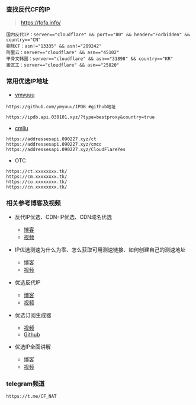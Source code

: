 ### 查找反代CF的IP

> https://fofa.info/

```
国内反代IP：server=="cloudflare" && port=="80" && header="Forbidden" && country=="CN"
剔除CF：asn!="13335" && asn!="209242"
阿里云：server=="cloudflare" && asn=="45102"
甲骨文韩国：server=="cloudflare" && asn=="31898" && country=="KR"
搬瓦工：server=="cloudflare" && asn=="25820"
```

### 常用优选IP地址

* [ymyuuu](https://ipdb.api.030101.xyz/) 

```
https://github.com/ymyuuu/IPDB #github地址
```

```
https://ipdb.api.030101.xyz/?type=bestproxy&country=true

```

* [cmliu](https://cf.090227.xyz/)

```
https://addressesapi.090227.xyz/ct
https://addressesapi.090227.xyz/cmcc
https://addressesapi.090227.xyz/CloudFlareYes
```

* OTC

```
https://ct.xxxxxxxx.tk/
https://cm.xxxxxxxx.tk/
https://cu.xxxxxxxx.tk/
https://cn.xxxxxxxx.tk/
```

### 相关参考博客及视频

* 反代IP优选、CDN-IP优选、CDN域名优选

  * [博客](https://www.smallstep.one/article/cf-cdn-ip-youxuan)
  * [视频](https://youtu.be/ngiXH9YuByQ)

* IP优选测速为什么为零、怎么获取可用测速链接、如何创建自己的测速地址

  * [博客](https://www.smallstep.one/article/ip-test-address)
  * [视频](https://youtu.be/-rOZEURBN20)

* 优选反代IP

  * [博客](https://bulianglin.com/archives/newcdn.html)
  * [视频](https://youtu.be/NbruiJShUCE)

* 优选订阅生成器
  * [视频](https://www.youtube.com/watch?v=p-KhFJAC4WQ)
  * [Github](https://github.com/cmliu/WorkerVless2sub)

* 优选IP全面讲解
  * [博客](https://tweek.top/archives/1710328114363)
  * [视频](https://www.youtube.com/watch?v=CkU5-SiSdoo)

### telegram频道

```
https://t.me/CF_NAT
```